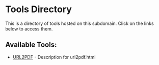 # Tools Directory

This is a directory of tools hosted on this subdomain. Click on the links below to access them.

## Available Tools:
- [URL2PDF](url2pdf.html) - Description for url2pdf.html
